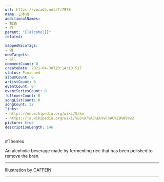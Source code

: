 ```yaml
---
url: https://vocadb.net/T/7978
name: 日本酒
additionalNames: 
- 和酒
- 酒
parent: "[[alcohol]]"
related:

mappedNicoTags:
- 酒
newTargets:
- all
commentCount: 0
createDate: 2021-04-30T20:14:18.517
status: Finished
albumCount: 0
artistCount: 0
eventCount: 0
eventSeriesCount: 0
followerCount: 0
songListCount: 0
songCount: 32
links: 
- https://en.wikipedia.org/wiki/Sake
- https://ja.wikipedia.org/wiki/%E6%97%A5%E6%9C%AC%E9%85%92
picture: true
descriptionLength: 146
---
```


#Themes

An alcoholic beverage made by fermenting rice that has been polished to remove the bran.
___
Illustration by [CAFFEIN](https://vocadb.net/Ar/2695)

---

